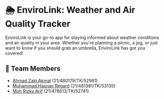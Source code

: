 # 🌦️ EnviroLink: Weather and Air Quality Tracker

EnviroLink is your go-to app for staying informed about weather conditions and air quality in your area. Whether you're planning a picnic, a jog, or just want to know if you should grab an umbrella, EnviroLink has got you covered!

## 👥 Team Members
 - [Ahmad Zaki Akmal](https://github.com/ahmadzakiakmal) (21/480179/TK/52981)
 - [Muhammad Hasnan Regard](https://github.com/heintzz) (21/481381/TK/53135)
 - [Moh Rizky Arif](https://github.com/dundorma) (21/478613/TK/52741)
